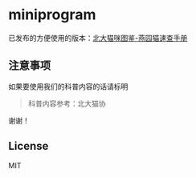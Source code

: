 # miniprogram

已发布的方便使用的版本：[北大猫咪图鉴-燕园猫速查手册](https://github.com/circlelq/yan-yuan-mao-su-cha-shou-ce)

## 注意事项

如果要使用我们的科普内容的话请标明

> 科普内容参考：北大猫协

谢谢！

## License
MIT
